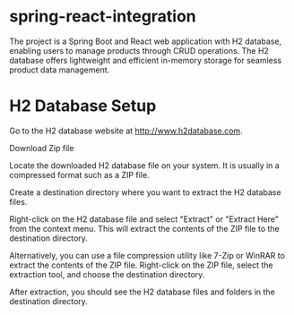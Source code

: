 # spring-react-integration
The project is a Spring Boot and React web application with H2 database, enabling users to manage products through CRUD operations. The H2 database offers lightweight and efficient in-memory storage for seamless product data management.


# H2 Database Setup

Go to the H2 database website at http://www.h2database.com.

Download Zip file

Locate the downloaded H2 database file on your system. It is usually in a compressed format such as a ZIP file.

Create a destination directory where you want to extract the H2 database files.

Right-click on the H2 database file and select "Extract" or "Extract Here" from the context menu. This will extract the contents of the ZIP file to the destination directory.

Alternatively, you can use a file compression utility like 7-Zip or WinRAR to extract the contents of the ZIP file. Right-click on the ZIP file, select the extraction tool, and choose the destination directory.

After extraction, you should see the H2 database files and folders in the destination directory.
